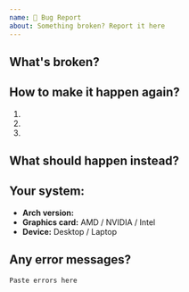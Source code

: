 ```yaml
---
name: 🐛 Bug Report
about: Something broken? Report it here
---
```


## What's broken?
<!-- Tell us what's not working -->

## How to make it happen again?
1. 
2. 
3. 

## What should happen instead?
<!-- What did you expect? -->

## Your system:
- **Arch version:** 
- **Graphics card:** AMD / NVIDIA / Intel
- **Device:** Desktop / Laptop

## Any error messages?
```
Paste errors here
``` 